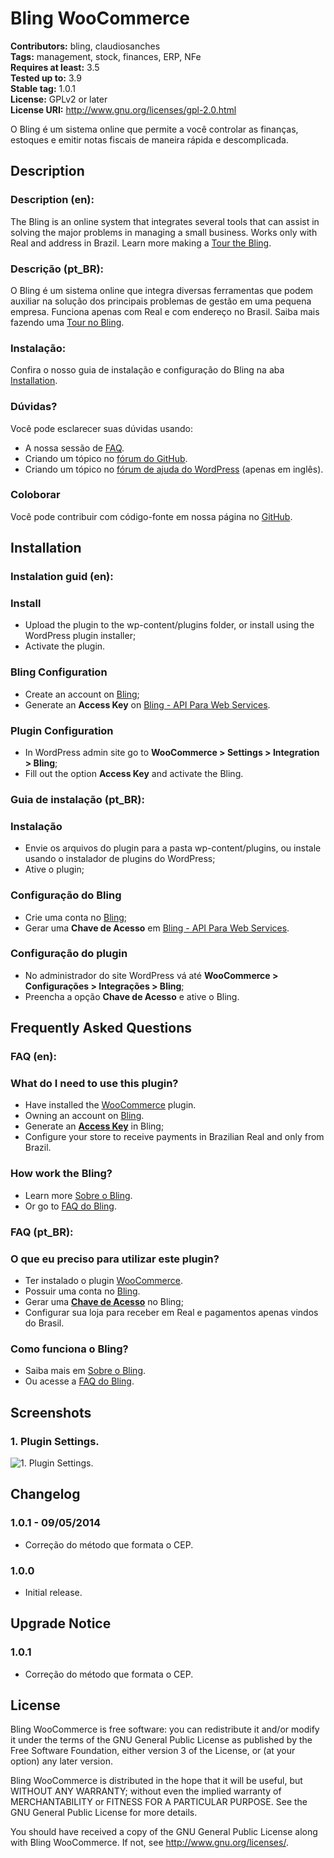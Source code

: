 # Bling WooCommerce #
**Contributors:** bling, claudiosanches  
**Tags:** management, stock, finances, ERP, NFe  
**Requires at least:** 3.5  
**Tested up to:** 3.9  
**Stable tag:** 1.0.1  
**License:** GPLv2 or later  
**License URI:** http://www.gnu.org/licenses/gpl-2.0.html  

O Bling é um sistema online que permite a você controlar as finanças, estoques e emitir notas fiscais de maneira rápida e descomplicada.

## Description ##

### Description (en): ###

The Bling is an online system that integrates several tools that can assist in solving the major problems in managing a small business.
Works only with Real and address in Brazil.
Learn more making a [Tour the Bling](http://www.bling.com.br/home.php?p=tour).

### Descrição (pt_BR): ###

O Bling é um sistema online que integra diversas ferramentas que podem auxiliar na solução dos principais problemas de gestão em uma pequena empresa.
Funciona apenas com Real e com endereço no Brasil.
Saiba mais fazendo uma [Tour no Bling](http://www.bling.com.br/home.php?p=tour).

### Instalação: ###

Confira o nosso guia de instalação e configuração do Bling na aba [Installation](http://wordpress.org/extend/plugins/bling-woocommerce/installation/).

### Dúvidas? ###

Você pode esclarecer suas dúvidas usando:

* A nossa sessão de [FAQ](http://wordpress.org/extend/plugins/bling-woocommerce/faq/).
* Criando um tópico no [fórum do GitHub](https://github.com/organisys/bling-woocommerce/issues).
* Criando um tópico no [fórum de ajuda do WordPress](http://wordpress.org/support/plugin/bling-woocommerce) (apenas em inglês).

### Coloborar ###

Você pode contribuir com código-fonte em nossa página no [GitHub](https://github.com/organisys/bling-woocommerce).

## Installation ##

### Instalation guid (en): ###

### Install ###

* Upload the plugin to the wp-content/plugins folder, or install using the WordPress plugin installer;
* Activate the plugin.

### Bling Configuration ###

* Create an account on [Bling](http://bling.com.br/);
* Generate an **Access Key** on [Bling - API Para Web Services](http://bling.com.br/configuracoes.api.web.services.php).

### Plugin Configuration ###

* In WordPress admin site go to **WooCommerce > Settings > Integration > Bling**;
* Fill out the option **Access Key** and activate the Bling.

### Guia de instalação (pt_BR): ###

### Instalação ###

* Envie os arquivos do plugin para a pasta wp-content/plugins, ou instale usando o instalador de plugins do WordPress;
* Ative o plugin;

### Configuração do Bling ###

* Crie uma conta no [Bling](http://bling.com.br/);
* Gerar uma **Chave de Acesso** em [Bling - API Para Web Services](http://bling.com.br/configuracoes.api.web.services.php).

### Configuração do plugin ###

* No administrador do site WordPress vá até **WooCommerce > Configurações > Integrações > Bling**;
* Preencha a opção **Chave de Acesso** e ative o Bling.

## Frequently Asked Questions ##

### FAQ (en): ###

### What do I need to use this plugin? ###

* Have installed the [WooCommerce](http://wordpress.org/plugins/woocommerce/) plugin.
* Owning an account on [Bling](http://bling.com.br/).
* Generate an **[Access Key](http://bling.com.br/configuracoes.api.web.services.php)** in Bling;
* Configure your store to receive payments in Brazilian Real and only from Brazil.

### How work the Bling? ###

* Learn more [Sobre o Bling](http://bling.com.br/home.php?p=tour).
* Or go to [FAQ do Bling](http://bling.com.br/faq.php).

### FAQ (pt_BR): ###

### O que eu preciso para utilizar este plugin? ###

* Ter instalado o plugin [WooCommerce](http://wordpress.org/plugins/woocommerce/).
* Possuir uma conta no [Bling](http://bling.com.br/).
* Gerar uma **[Chave de Acesso](http://bling.com.br/configuracoes.api.web.services.php)** no Bling;
* Configurar sua loja para receber em Real e pagamentos apenas vindos do Brasil.

### Como funciona o Bling? ###

* Saiba mais em [Sobre o Bling](http://bling.com.br/home.php?p=tour).
* Ou acesse a [FAQ do Bling](http://bling.com.br/faq.php).

## Screenshots ##

### 1. Plugin Settings. ###
![1. Plugin Settings.](http://s.wordpress.org/extend/plugins/bling-woocommerce/screenshot-1.png)


## Changelog ##

### 1.0.1 - 09/05/2014 ###

* Correção do método que formata o CEP.

### 1.0.0 ###

* Initial release.

## Upgrade Notice ##

### 1.0.1 ###

* Correção do método que formata o CEP.

## License ##

Bling WooCommerce is free software: you can redistribute it and/or modify it under the terms of the GNU General Public License as published by the Free Software Foundation, either version 3 of the License, or (at your option) any later version.

Bling WooCommerce is distributed in the hope that it will be useful, but WITHOUT ANY WARRANTY; without even the implied warranty of MERCHANTABILITY or FITNESS FOR A PARTICULAR PURPOSE. See the GNU General Public License for more details.

You should have received a copy of the GNU General Public License along with Bling WooCommerce. If not, see <http://www.gnu.org/licenses/>.
